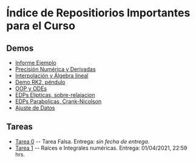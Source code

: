 # Índice de Repositiorios Importantes para el Curso

## Demos

- [Informe Ejemplo](#)
- [Precisión Numérica y Derivadas](#)
- [Interpolación y Álgebra lineal](#)
- [Demo RK2, péndulo](#)
- [OOP y ODEs](#)
- [EDPs Elipticas, sobre-relajacion](#)
- [EDPs Parabolicas, Crank-Nicolson](#)
- [Ajuste de Datos](#)


## Tareas

- [Tarea 0](#) -- Tarea Falsa. Entrega: _sin fecha de entrega._
- [Tarea 1](https://github.com/uchileFI3104B-2021A/01-tarea-template) -- Raíces e Integrales numéricas. Entrega: 01/04/2021, 22:59 hrs.
